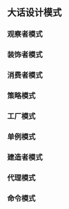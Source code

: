 ## 大话设计模式


### 观察者模式

### 装饰者模式

### 消费者模式

### 策略模式

### 工厂模式

### 单例模式

### 建造者模式

### 代理模式

### 命令模式
